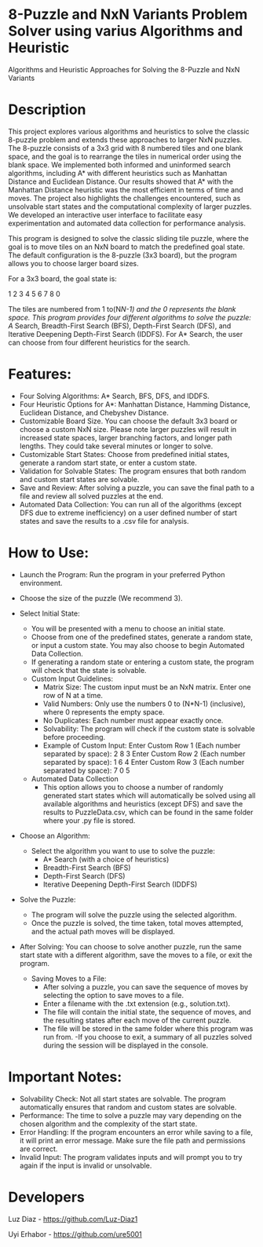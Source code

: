 # 8-Puzzle and NxN Variants Problem Solver using varius Algorithms and Heuristic
Algorithms and Heuristic Approaches for Solving the 8-Puzzle and NxN Variants

# Description
This project explores various algorithms and heuristics to solve the classic 8-puzzle problem and extends these approaches to larger NxN puzzles. The 8-puzzle consists of a 3x3 grid with 8 numbered tiles and one blank space, and the goal is to rearrange the tiles in numerical order using the blank space. We implemented both informed and uninformed search algorithms, including A* with different heuristics such as Manhattan Distance and Euclidean Distance. Our results showed that A* with the Manhattan Distance heuristic was the most efficient in terms of time and moves. The project also highlights the challenges encountered, such as unsolvable start states and the computational complexity of larger puzzles. We developed an interactive user interface to facilitate easy experimentation and automated data collection for performance analysis.

This program is designed to solve the classic sliding tile puzzle, where the goal is to move tiles on an NxN board to match the predefined goal state. The default configuration is the 8-puzzle (3x3 board), but the program allows you to choose larger board sizes.

For a 3x3 board, the goal state is:

1 2 3
4 5 6
7 8 0

The tiles are numbered from 1 to(N*N-1) and the 0 represents the blank space. This program provides four different algorithms to solve the puzzle: A* Search, Breadth-First Search (BFS), Depth-First Search (DFS), and Iterative Deepening Depth-First Search (IDDFS). For A* Search, the user can choose from four different heuristics for the search.

# Features:
- Four Solving Algorithms: A* Search, BFS, DFS, and IDDFS.
- Four Heuristic Options for A*: Manhattan Distance, Hamming Distance, Euclidean Distance, and Chebyshev Distance.
- Customizable Board Size. You can choose the default 3x3 board or choose a custom NxN size. Please note larger puzzles will result in increased state spaces, larger branching factors, and longer path lengths. They could take several minutes or longer to solve.
- Customizable Start States: Choose from predefined initial states, generate a random start state, or enter a custom state.
- Validation for Solvable States: The program ensures that both random and custom start states are solvable.
- Save and Review: After solving a puzzle, you can save the final path to a file and review all solved puzzles at the end.
- Automated Data Collection: You can run all of the algorithms (except DFS due to extreme inefficiency) on a user defined number of start states and save the results to a .csv file for analysis.

# How to Use:

- Launch the Program: Run the program in your preferred Python environment.

- Choose the size of the puzzle (We recommend 3).

- Select Initial State:
	- You will be presented with a menu to choose an initial state.
	- Choose from one of the predefined states, generate a random state, or input a custom state. You may also choose to begin Automated Data Collection.
	- If generating a random state or entering a custom state, the program will check that the state is solvable.
	- Custom Input Guidelines:
		- Matrix Size: 		The custom input must be an NxN matrix. Enter one row of N at a time. 
		- Valid Numbers: 	Only use the numbers 0 to (N*N-1) (inclusive), where 0 represents the empty space.
		- No Duplicates: 	Each number must appear exactly once.
		- Solvability: 		The program will check if the custom state is solvable before proceeding.
		- Example of Custom Input:
			Enter Custom Row 1 (Each number separated by space): 2 8 3
			Enter Custom Row 2 (Each number separated by space): 1 6 4
			Enter Custom Row 3 (Each number separated by space): 7 0 5
	- Automated Data Collection
		- This option allows you to choose a number of randomly generated start states which will automatically be solved using all available algorithms and heuristics (except DFS) and save the results to PuzzleData.csv, which can be found in the same folder where your .py file is stored.

- Choose an Algorithm:
	- Select the algorithm you want to use to solve the puzzle:
		- A* Search (with a choice of heuristics)
		- Breadth-First Search (BFS)
		- Depth-First Search (DFS)
		- Iterative Deepening Depth-First Search (IDDFS)

- Solve the Puzzle:
	- The program will solve the puzzle using the selected algorithm.
	- Once the puzzle is solved, the time taken, total moves attempted, and the actual path moves will be displayed.

- After Solving:
	You can choose to solve another puzzle, run the same start state with a different algorithm, save the moves to a file, or exit the program.
	- Saving Moves to a File:
		- After solving a puzzle, you can save the sequence of moves by selecting the option to save moves to a file.
		- Enter a filename with the .txt extension (e.g., solution.txt).
		- The file will contain the initial state, the sequence of moves, and the resulting states after each move of the current puzzle.
		- The file will be stored in the same folder where this program was run from.
	-If you choose to exit, a summary of all puzzles solved during the session will be displayed in the console.

# Important Notes:
- Solvability Check:	Not all start states are solvable. The program automatically ensures that random and custom states are solvable.
- Performance: 		The time to solve a puzzle may vary depending on the chosen algorithm and the complexity of the start state.
- Error Handling: 	If the program encounters an error while saving to a file, it will print an error message. Make sure the file path and permissions are correct.
- Invalid Input: 	The program validates inputs and will prompt you to try again if the input is invalid or unsolvable.


# Developers
Luz Diaz - https://github.com/Luz-Diaz1 

Uyi Erhabor - https://github.com/ure5001
